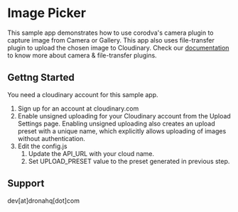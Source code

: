 # Image Picker

This sample app demonstrates how to use corodva's camera plugin to capture image from Camera or Gallery. This app also uses file-transfer plugin to upload the chosen image to Cloudinary. Check our [documentation](http://docs.dronahq.com (http://docs.dronahq.com/)) to know more about camera & file-transfer plugins.

## Gettng Started

You need a cloudinary account for this sample app. 

1. Sign up for an account at cloudinary.com
2. Enable unsigned uploading for your Cloudinary account from the Upload Settings page. Enabling unsigned uploading also creates an upload preset with a unique name, which explicitly allows uploading of images without authentication.
3. Edit the config.js
    1. Update the API_URL with your cloud name.
    2. Set UPLOAD_PRESET value to the preset generated in previous step.

## Support

dev[at]dronahq[dot]com
